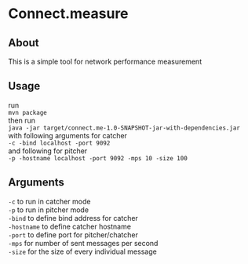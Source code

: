 # Connect.measure

## About
This is a simple tool for network performance measurement

## Usage

run<br> `mvn package`<br>
then run<br>
`java -jar target/connect.me-1.0-SNAPSHOT-jar-with-dependencies.jar`<br>
with following arguments for catcher<br>
`-c -bind localhost -port 9092`<br>
and following for pitcher<br>
`-p -hostname localhost -port 9092 -mps 10 -size 100`

## Arguments<br>
`-c` to run in catcher mode<br>
`-p` to run in pitcher mode<br>
`-bind` to define bind address for catcher<br>
`-hostname` to define catcher hostname<br>
`-port` to define port for pitcher/chatcher<br>
`-mps` for number of sent messages per second<br>
`-size` for the size of every individual message<br>